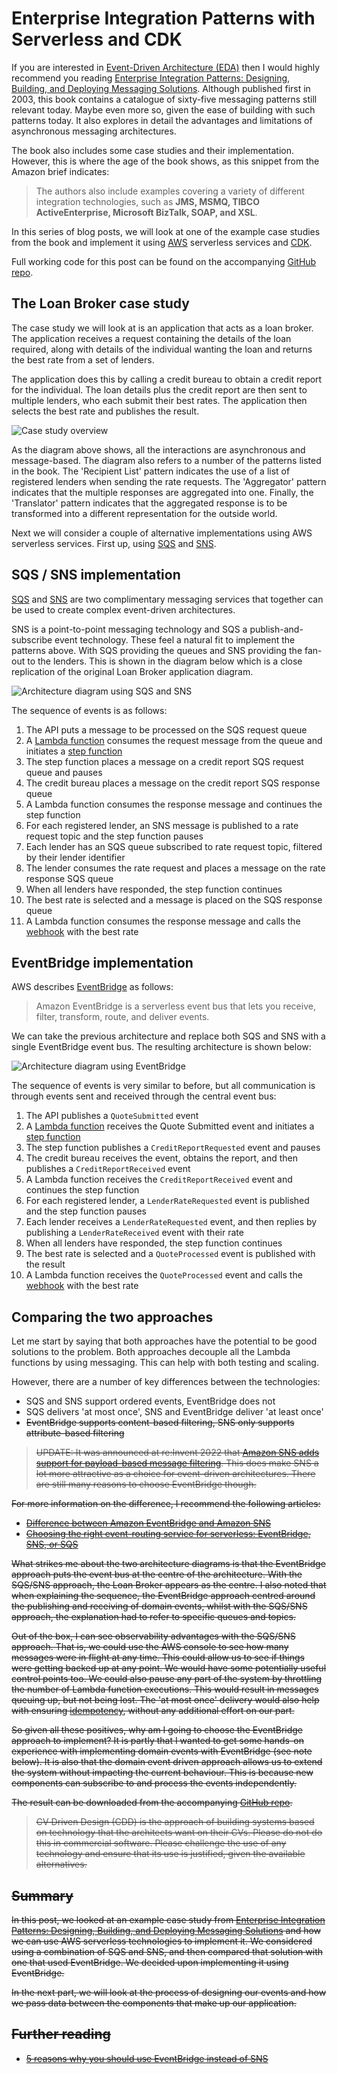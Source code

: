 # Enterprise Integration Patterns with Serverless and CDK

If you are interested in [Event-Driven Architecture (EDA)](https://aws.amazon.com/event-driven-architecture/) then I would highly recommend you reading [Enterprise Integration Patterns: Designing, Building, and Deploying Messaging Solutions](https://www.amazon.co.uk/Enterprise-Integration-Patterns-Designing-Addison-Wesley/dp/0321200683). Although published first in 2003, this book contains a catalogue of sixty-five messaging patterns still relevant today. Maybe even more so, given the ease of building with such patterns today. It also explores in detail the advantages and limitations of asynchronous messaging architectures.

The book also includes some case studies and their implementation. However, this is where the age of the book shows, as this snippet from the Amazon brief indicates:

> The authors also include examples covering a variety of different integration technologies, such as **JMS, MSMQ, TIBCO ActiveEnterprise, Microsoft BizTalk, SOAP, and XSL**.

In this series of blog posts, we will look at one of the example case studies from the book and implement it using [AWS](https://aws.amazon.com/) serverless services and [CDK](https://aws.amazon.com/cdk/).

Full working code for this post can be found on the accompanying [GitHub repo](https://github.com/andybalham/blog-enterprise-integration/tree/blog-part-1).

## The Loan Broker case study

The case study we will look at is an application that acts as a loan broker. The application receives a request containing the details of the loan required, along with details of the individual wanting the loan and returns the best rate from a set of lenders. 

The application does this by calling a credit bureau to obtain a credit report for the individual. The loan details plus the credit report are then sent to multiple lenders, who each submit their best rates. The application then selects the best rate and publishes the result.

![Case study overview](https://github.com/andybalham/blog-source-code/blob/master/blog-posts/images/ent-int-patterns-with-serverless-and-cdk/case-study.png?raw=true)

As the diagram above shows, all the interactions are asynchronous and message-based. The diagram also refers to a number of the patterns listed in the book. The 'Recipient List' pattern indicates the use of a list of registered lenders when sending the rate requests. The 'Aggregator' pattern indicates that the multiple responses are aggregated into one. Finally, the 'Translator' pattern indicates that the aggregated response is to be transformed into a different representation for the outside world.

Next we will consider a couple of alternative implementations using AWS serverless services. First up, using [SQS](https://aws.amazon.com/sqs/) and [SNS](https://aws.amazon.com/sns/).

## SQS / SNS implementation

[SQS](https://aws.amazon.com/sqs/) and [SNS](https://aws.amazon.com/sns/) are two complimentary messaging services that together can be used to create complex event-driven architectures. 

SNS is a point-to-point messaging technology and SQS a publish-and-subscribe event technology. These feel a natural fit to implement the patterns above. With SQS providing the queues and SNS providing the fan-out to the lenders. This is shown in the diagram below which is a close replication of the original Loan Broker application diagram.

![Architecture diagram using SQS and SNS](https://github.com/andybalham/blog-source-code/blob/master/blog-posts/images/ent-int-patterns-with-serverless-and-cdk/case-study-sns-sqs.png?raw=true)

The sequence of events is as follows:

1. The API puts a message to be processed on the SQS request queue
1. A [Lambda function](https://aws.amazon.com/lambda/) consumes the request message from the queue and initiates a [step function](https://aws.amazon.com/step-functions/)
1. The step function places a message on a credit report SQS request queue and pauses
1. The credit bureau places a message on the credit report SQS response queue
1. A Lambda function consumes the response message and continues the step function
1. For each registered lender, an SNS message is published to a rate request topic and the step function pauses
1. Each lender has an SQS queue subscribed to rate request topic, filtered by their lender identifier
1. The lender consumes the rate request and places a message on the rate response SQS queue
1. When all lenders have responded, the step function continues
1. The best rate is selected and a message is placed on the SQS response queue
1. A Lambda function consumes the response message and calls the [webhook](https://www.getvero.com/resources/webhooks/) with the best rate

## EventBridge implementation

AWS describes [EventBridge](https://aws.amazon.com/eventbridge/) as follows:

> Amazon EventBridge is a serverless event bus that lets you receive, filter, transform, route, and deliver events. 

We can take the previous architecture and replace both SQS and SNS with a single EventBridge event bus. The resulting architecture is shown below:

![Architecture diagram using EventBridge](https://github.com/andybalham/blog-source-code/blob/master/blog-posts/images/ent-int-patterns-with-serverless-and-cdk/case-study-eventbridge.png?raw=true)

The sequence of events is very similar to before, but all communication is through events sent and received through the central event bus:

1. The API publishes a `QuoteSubmitted` event
1. A [Lambda function](https://aws.amazon.com/lambda/) receives the Quote Submitted event and initiates a [step function](https://aws.amazon.com/step-functions/)
1. The step function publishes a `CreditReportRequested` event and pauses
1. The credit bureau receives the event, obtains the report, and then publishes a `CreditReportReceived` event
1. A Lambda function receives the `CreditReportReceived` event and continues the step function
1. For each registered lender, a `LenderRateRequested` event is published and the step function pauses
1. Each lender receives a `LenderRateRequested` event, and then replies by publishing a `LenderRateReceived` event with their rate
1. When all lenders have responded, the step function continues
1. The best rate is selected and a `QuoteProcessed` event is published with the result
1. A Lambda function receives the `QuoteProcessed` event and calls the [webhook](https://www.getvero.com/resources/webhooks/) with the best rate

## Comparing the two approaches

Let me start by saying that both approaches have the potential to be good solutions to the problem. Both approaches decouple all the Lambda functions by using messaging. This can help with both testing and scaling.

However, there are a number of key differences between the technologies:

- SQS and SNS support ordered events, EventBridge does not
- SQS delivers 'at most once', SNS and EventBridge deliver 'at least once'
- <s>EventBridge supports content-based filtering, SNS only supports attribute-based filtering<s>

> UPDATE: It was announced at re:Invent 2022 that [Amazon SNS adds support for payload-based message filtering](https://aws.amazon.com/about-aws/whats-new/2022/11/amazon-sns-payload-based-message-filtering/). This does make SNS a lot more attractive as a choice for event-driven architectures. There are still many reasons to choose EventBridge though.

For more information on the difference, I recommend the following articles:

- [Difference between Amazon EventBridge and Amazon SNS](https://medium.com/awesome-cloud/aws-difference-between-amazon-eventbridge-and-amazon-sns-comparison-aws-eventbridge-vs-aws-sns-46708bf5313)
- [Choosing the right event-routing service for serverless: EventBridge, SNS, or SQS](https://lumigo.io/blog/choosing-the-right-event-routing-on-aws-eventbridge-sns-or-sqs/)

What strikes me about the two architecture diagrams is that the EventBridge approach puts the event bus at the centre of the architecture. With the SQS/SNS approach, the Loan Broker appears as the centre. I also noted that when explaining the sequence, the EventBridge approach centred around the publishing and receiving of domain events, whilst with the SQS/SNS approach, the explanation had to refer to specific queues and topics.

Out of the box, I can see observability advantages with the SQS/SNS approach. That is, we could use the AWS console to see how many messages were in flight at any time. This could allow us to see if things were getting backed up at any point. We would have some potentially useful control points too. We could also pause any part of the system by throttling the number of Lambda function executions. This would result in messages queuing up, but not being lost. The 'at most once' delivery would also help with ensuring [idempotency](https://www.restapitutorial.com/lessons/idempotency.html), without any additional effort on our part.

So given all these positives, why am I going to choose the EventBridge approach to implement? It is partly that I wanted to get some hands-on experience with implementing domain events with EventBridge (see note below). It is also that the domain event driven approach allows us to extend the system without impacting the current behaviour. This is because new components can subscribe to and process the events independently.

The result can be downloaded from the accompanying [GitHub repo](https://github.com/andybalham/blog-enterprise-integration/tree/blog-part-1).

> CV Driven Design (CDD) is the approach of building systems based on technology that the architects want on their CVs. Please do not do this in commercial software. Please challenge the use of any technology and ensure that its use is justified, given the available alternatives.

## Summary

In this post, we looked at an example case study from [Enterprise Integration Patterns: Designing, Building, and Deploying Messaging Solutions](https://www.amazon.co.uk/Enterprise-Integration-Patterns-Designing-Addison-Wesley/dp/0321200683) and how we can use AWS serverless technologies to implement it. We considered using a combination of SQS and SNS, and then compared that solution with one that used EventBridge. We decided upon implementing it using EventBridge.

In the next part, we will look at the process of designing our events and how we pass data between the components that make up our application.

## Further reading

- [5 reasons why you should use EventBridge instead of SNS](https://lumigo.io/blog/5-reasons-why-you-should-use-eventbridge-instead-of-sns/)
